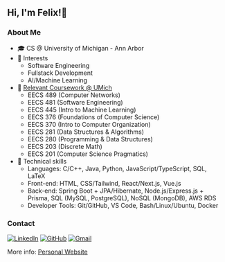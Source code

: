 ## Hi, I'm Felix!👋

### About Me

- 🎓 CS @ University of Michigan - Ann Arbor
- 📌 Interests
  - Software Engineering
  - Fullstack Development
  - AI/Machine Learning
- 📜 [Relevant Coursework @ UMich](https://bulletin.engin.umich.edu/courses/eecs/)
	-   EECS 489 (Computer Networks)
	-   EECS 481 (Software Engineering)
	-   EECS 445 (Intro to Machine Learning)
	-   EECS 376 (Foundations of Computer Science)
	-   EECS 370 (Intro to Computer Organization)
	-   EECS 281 (Data Structures & Algorithms)
	-   EECS 280 (Programming & Data Structures)
 	-   EECS 203 (Discrete Math) 
	-   EECS 201 (Computer Science Pragmatics)
- 🚀 Technical skills
  - Languages: C/C++, Java, Python, JavaScript/TypeScript, SQL, LaTeX
  - Front-end: HTML, CSS/Tailwind, React/Next.js, Vue.js
  - Back-end: Spring Boot + JPA/Hibernate, Node.js/Express.js + Prisma, SQL (MySQL, PostgreSQL), NoSQL (MongoDB), AWS RDS
  - Developer Tools: Git/GitHub, VS Code, Bash/Linux/Ubuntu, Docker

### Contact

[![LinkedIn](https://custom-icon-badges.demolab.com/badge/LinkedIn-0A66C2?logo=linkedin-white&logoColor=fff)](https://www.linkedin.com/in/felix-shen-a40195299)
[![GitHub](https://img.shields.io/badge/GitHub-%23121011.svg?logo=github&logoColor=white)](https://github.com/Blank-FS)
[![Gmail](https://img.shields.io/badge/felixshn@umich.edu-D14836?logo=gmail&logoColor=white)](#)

More info: [Personal Website](https://blank-fs.github.io/)
